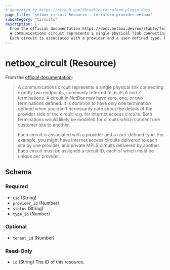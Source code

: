 ```yaml
---
# generated by https://github.com/fbreckle/terraform-plugin-docs
page_title: "netbox_circuit Resource - terraform-provider-netbox"
subcategory: "Circuits"
description: |-
  From the official documentation https://docs.netbox.dev/en/stable/features/circuits/#circuits_1:
  A communications circuit represents a single physical link connecting exactly two endpoints, commonly referred to as its A and Z terminations. A circuit in NetBox may have zero, one, or two terminations defined. It is common to have only one termination defined when you don't necessarily care about the details of the provider side of the circuit, e.g. for Internet access circuits. Both terminations would likely be modeled for circuits which connect one customer site to another.
  Each circuit is associated with a provider and a user-defined type. For example, you might have Internet access circuits delivered to each site by one provider, and private MPLS circuits delivered by another. Each circuit must be assigned a circuit ID, each of which must be unique per provider.
---
```


# netbox_circuit (Resource)

From the [official documentation](https://docs.netbox.dev/en/stable/features/circuits/#circuits_1):

> A communications circuit represents a single physical link connecting exactly two endpoints, commonly referred to as its A and Z terminations. A circuit in NetBox may have zero, one, or two terminations defined. It is common to have only one termination defined when you don't necessarily care about the details of the provider side of the circuit, e.g. for Internet access circuits. Both terminations would likely be modeled for circuits which connect one customer site to another.
> 
> Each circuit is associated with a provider and a user-defined type. For example, you might have Internet access circuits delivered to each site by one provider, and private MPLS circuits delivered by another. Each circuit must be assigned a circuit ID, each of which must be unique per provider.



<!-- schema generated by tfplugindocs -->
## Schema

### Required

- `cid` (String)
- `provider_id` (Number)
- `status` (String)
- `type_id` (Number)

### Optional

- `tenant_id` (Number)

### Read-Only

- `id` (String) The ID of this resource.


